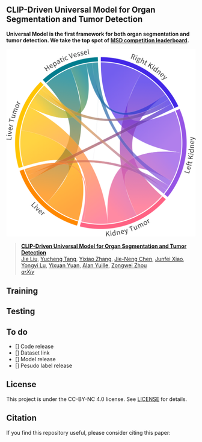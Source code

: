 ## CLIP-Driven Universal Model for Organ Segmentation and Tumor Detection
**Universal Model is the first framework for both organ segmentation and tumor detection. We take the top spot of [MSD competition leaderboard](https://decathlon-10.grand-challenge.org/evaluation/challenge/leaderboard/).**

![](teaser.png)

> [**CLIP-Driven Universal Model for Organ Segmentation and Tumor Detection**]()               
> [Jie Liu](https://ljwztc.github.io), [Yucheng Tang](https://tangy5.github.io), [Yixiao Zhang](https://scholar.google.com/citations?user=lU3wroMAAAAJ&hl=zh-CN), [Jie-Neng Chen](https://scholar.google.com/citations?user=yLYj88sAAAAJ&hl=zh-CN),  [Junfei Xiao](https://lambert-x.github.io), [Yongyi Lu](https://scholar.google.com/citations?user=rIJ99V4AAAAJ&hl=zh-TW), [Yixuan Yuan](https://scholar.google.com.au/citations?user=Aho5Jv8AAAAJ&hl=en), [Alan Yuille](https://scholar.google.com/citations?user=FJ-huxgAAAAJ&hl=zh-CN), [Zongwei Zhou](https://www.zongweiz.com)  
> *[arXiv]()* 

## Training

## Testing

## To do
- [] Code release
- [] Dataset link
- [] Model release
- [] Pesudo label release

## License

This project is under the CC-BY-NC 4.0 license. See [LICENSE](LICENSE) for details.

## Citation

If you find this repository useful, please consider citing this paper:

